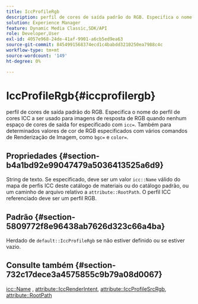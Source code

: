 ```yaml
---
title: IccProfileRgb
description: perfil de cores de saída padrão do RGB. Especifica o nome do perfil de cores ICC a ser usado para imagens de resposta de RGB quando nenhum espaço de cores de saída for especificado com icc=. Também para determinados valores de cor de RGB especificados com vários comandos de Renderização de imagem, como bgc= e color=.
solution: Experience Manager
feature: Dynamic Media Classic,SDK/API
role: Developer,User
exl-id: 4057e968-24de-41af-9901-a6cb5ed9ea63
source-git-commit: 8454991568374ecd1c4babdd3210250ea7988c4c
workflow-type: tm+mt
source-wordcount: '149'
ht-degree: 0%

---
```


# IccProfileRgb{#iccprofilergb}

perfil de cores de saída padrão do RGB. Especifica o nome do perfil de cores ICC a ser usado para imagens de resposta de RGB quando nenhum espaço de cores de saída for especificado com `icc=`. Também para determinados valores de cor de RGB especificados com vários comandos de Renderização de Imagem, como `bgc=` e `color=`.

## Propriedades {#section-b4a1bd92e99047479a5036413525a6d9}

String de texto. Se especificado, deve ser um valor `icc::Name` válido do mapa de perfis ICC deste catálogo de materiais ou do catálogo padrão, ou um caminho de arquivo relativo a `attribute::RootPath`. O perfil ICC referenciado deve ser um perfil RGB.

## Padrão {#section-5809772f8e96438ab7626d323c66a4ba}

Herdado de `default::IccProfileRgb` se não estiver definido ou se estiver vazio.

## Consulte também {#section-732c17dece3a4575855c9b79a08d0067}

[icc::Name](../../../../../ir-api/material-cat/image-rendering-api-ref/c-ir-material-catalog/c-ir-icc-profile-map-reference/r-ir-name-icc.md#reference-7a293ede360e433782575f8f6a562ac2) , [attribute::IccRenderIntent](../../../../../ir-api/material-cat/image-rendering-api-ref/c-ir-material-catalog/c-ir-attributes-reference/r-ir-iccrenderintent.md#reference-3b80b7a4c25545a593c5076f318b5c40), [attribute::IccProfileSrcRgb](../../../../../ir-api/material-cat/image-rendering-api-ref/c-ir-material-catalog/c-ir-attributes-reference/r-ir-iccprofilesrcrgb.md#reference-2fb0f7cfc6e74813b82cd98ae165bd49), [attribute::RootPath](../../../../../ir-api/material-cat/image-rendering-api-ref/c-ir-material-catalog/c-ir-attributes-reference/r-ir-rootpath.md#reference-a4d7c96b62e14fcbad1740c702f160f3)
